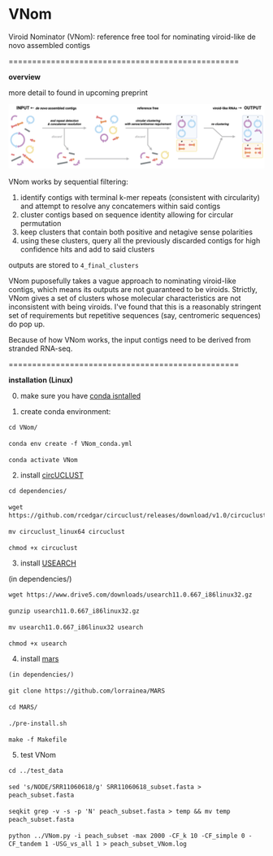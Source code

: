 # VNom
Viroid Nominator (VNom): reference free tool for nominating viroid-like de novo assembled contigs

=================================================

**overview**

more detail to found in upcoming preprint

![VNom_overview](VNom_overview.png)

VNom works by sequential filtering:

1. identify contigs with terminal k-mer repeats (consistent with circularity) and attempt to resolve any concatemers within said contigs
2. cluster contigs based on sequence identity allowing for circular permutation
3. keep clusters that contain both positive and netagive sense polarities
4. using these clusters, query all the previously discarded contigs for high confidence hits and add to said clusters

outputs are stored to `4_final_clusters`

VNom puposefully takes a vague approach to nominating viroid-like contigs, which means its outputs are not guaranteed to be viroids. Strictly, VNom gives a set of clusters whose molecular characteristics are not inconsistent with being viroids. I've found that this is a reasonably stringent set of requirements but repetitive sequences (say, centromeric sequences) do pop up.

Because of how VNom works, the input contigs need to be derived from stranded RNA-seq.

=================================================

**installation (Linux)**

0. make sure you have [conda isntalled](https://docs.conda.io/en/latest/miniconda.html)

1. create conda environment:

```
cd VNom/

conda env create -f VNom_conda.yml

conda activate VNom
```

2. install [circUCLUST](https://github.com/rcedgar/circuclust/releases)

```
cd dependencies/

wget https://github.com/rcedgar/circuclust/releases/download/v1.0/circuclust_linux64

mv circuclust_linux64 circuclust

chmod +x circuclust
```

3. install [USEARCH](https://www.drive5.com/usearch/)

(in dependencies/)

```
wget https://www.drive5.com/downloads/usearch11.0.667_i86linux32.gz

gunzip usearch11.0.667_i86linux32.gz

mv usearch11.0.667_i86linux32 usearch

chmod +x usearch
```

4. install [mars](https://github.com/lorrainea/MARS)

```
(in dependencies/)

git clone https://github.com/lorrainea/MARS

cd MARS/

./pre-install.sh

make -f Makefile
```

5. test VNom

```
cd ../test_data

sed 's/NODE/SRR11060618/g' SRR11060618_subset.fasta > peach_subset.fasta

seqkit grep -v -s -p 'N' peach_subset.fasta > temp && mv temp peach_subset.fasta

python ../VNom.py -i peach_subset -max 2000 -CF_k 10 -CF_simple 0 -CF_tandem 1 -USG_vs_all 1 > peach_subset_VNom.log
```
